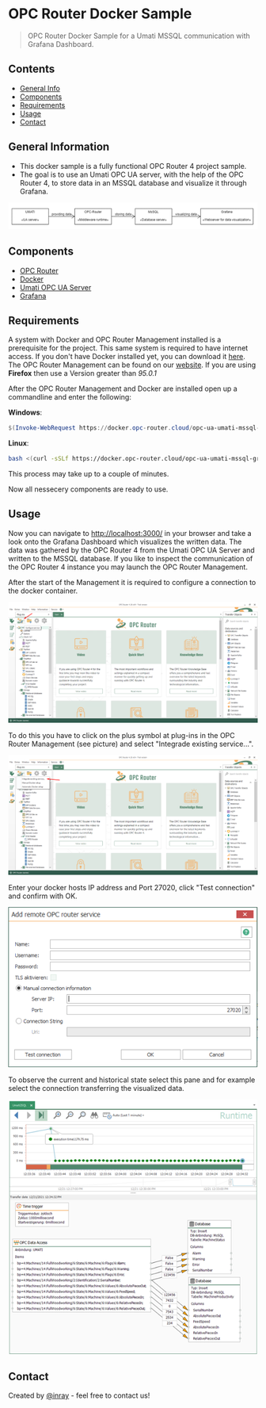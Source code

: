 # OPC Router Docker Sample
> OPC Router Docker Sample for a Umati MSSQL communication with Grafana Dashboard.

## Contents
* [General Info](#general-information)
* [Components](#components)
* [Requirements](#requirements)
* [Usage](#usage)
* [Contact](#contact)

## General Information
- This docker sample is a fully functional OPC Router 4 project sample.
- The goal is to use an Umati OPC UA server, with the help of the OPC Router 4, to store data in an MSSQL database and visualize it through Grafana.

![First Startup](./img/Umati-DataDockerSample.png)

## Components
- [OPC Router](https://opc-router.com/?utm_source=GitHub&utm_medium=DockerSample&utm_campaign=OpcUaUmatiMssqlGrafana#test-now)
- [Docker](https://www.docker.com/)
- [Umati OPC UA Server](https://umati.org/)
- [Grafana](https://grafana.com/)

## Requirements
A system with Docker and OPC Router Management installed is a prerequisite for the project. This same system is required to have internet access.
If you don't have Docker installed yet, you can download it [here](https://www.docker.com/get-started). The OPC Router Management can be found on our [website](https://opc-router.com/?utm_source=GitHub&utm_medium=DockerSample&utm_campaign=OpcUaUmatiMssqlGrafana#test-now).
If you are using **Firefox** then use a Version greater than *95.0.1*

After the OPC Router Management and Docker are installed open up a commandline and enter the following:

**Windows**:
```powershell
$(Invoke-WebRequest https://docker.opc-router.cloud/opc-ua-umati-mssql-grafana/win -UseBasicParsing).Content | iex
```

**Linux**:
````bash
bash <(curl -sSLf https://docker.opc-router.cloud/opc-ua-umati-mssql-grafana/linux)
````

This process may take up to a couple of minutes.

Now all nessecery components are ready to use.

## Usage
Now you can navigate to [http://localhost:3000/](http://localhost:3000/d/v972rfT7k/sample-dashboard) in your browser and take a look onto the Grafana Dashboard which visualizes the written data. The data was gathered by the OPC Router 4 from the Umati OPC UA Server and written to the MSSQL database.
If you like to inspect the communication of the OPC Router 4 instance you may launch the OPC Router Management.

After the start of the Management it is required to configure a connection to the docker container. 

![First Startup](./img/OPCRouterConfigureService.png)

To do this you have to click on the plus symbol at plug-ins in the OPC Router Management (see picture) and select "Integrade existing service...".

![First Startup](./img/OPCRouterConfigIntegrateExistingService.png)

Enter your docker hosts IP address and Port 27020, click "Test connection" and confirm with OK.

![First Startup](./img/AddDocker.png)

To observe the current and historical state select this pane and for example select the connection transferring the visualized data.

![First Startup](./img/UmatiDockerSampleOPCRouter.png)

## Contact
Created by [@inray](https://opc-router.com/?utm_source=GitHub&utm_medium=DockerSample&utm_campaign=OpcUaUmatiMssqlGrafana#test-now) - feel free to contact us!

